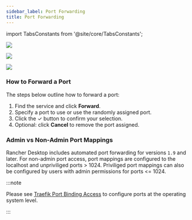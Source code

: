 ```yaml
---
sidebar_label: Port Forwarding
title: Port Forwarding
---
```


import TabsConstants from '@site/core/TabsConstants';

<head>
  <link rel="canonical" href="https://docs.rancherdesktop.io/ui/port-forwarding"/>
</head>

<Tabs groupId="os" defaultValue={TabsConstants.defaultOs}>
<TabItem value="Windows">

![](https://suse-rancher-media.s3.amazonaws.com/desktop/v1.9/ui-main/Windows_PortForwarding.png)

</TabItem>
<TabItem value="macOS">

![](https://suse-rancher-media.s3.amazonaws.com/desktop/v1.9/ui-main/macOS_PortForwarding.png)

</TabItem>
<TabItem value="Linux">

![](https://suse-rancher-media.s3.amazonaws.com/desktop/v1.9/ui-main/Linux_PortForwarding.png)

</TabItem>
</Tabs>

### How to Forward a Port

The steps below outline how to forward a port:

1. Find the service and click **Forward**.
1. Specify a port to use or use the randomly assigned port.
1. Click the &check; button to confirm your selection.
1. Optional: click **Cancel** to remove the port assigned.

### Admin vs Non-Admin Port Mappings

Rancher Desktop includes automated port forwarding for versions `1.9` and later. For non-admin port access, port mappings are configured to the localhost and unpriviliged ports > 1024. Priviliged port mappings can also be configured by users with admin permissions for ports <= 1024.

:::note

Please see [Traefik Port Binding Access](../getting-started/installation#traefik-port-binding-access) to configure ports at the operating system level.

:::
